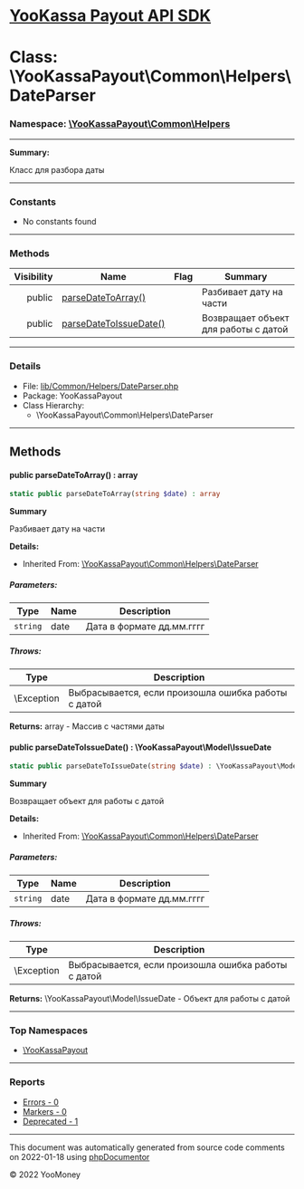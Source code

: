 # [YooKassa Payout API SDK](../home.md)

# Class: \YooKassaPayout\Common\Helpers\DateParser
### Namespace: [\YooKassaPayout\Common\Helpers](../namespaces/yookassapayout-common-helpers.md)
---
**Summary:**

Класс для разбора даты

---
### Constants
* No constants found
---
### Methods
| Visibility | Name | Flag | Summary |
| ----------:| ---- | ---- | ------- |
| public | [parseDateToArray()](../classes/YooKassaPayout-Common-Helpers-DateParser.md#method_parseDateToArray) |  | Разбивает дату на части |
| public | [parseDateToIssueDate()](../classes/YooKassaPayout-Common-Helpers-DateParser.md#method_parseDateToIssueDate) |  | Возвращает объект для работы с датой |
---
### Details
* File: [lib/Common/Helpers/DateParser.php](../../lib/Common/Helpers/DateParser.php)
* Package: YooKassaPayout
* Class Hierarchy:
  * \YooKassaPayout\Common\Helpers\DateParser

---
## Methods
<a name="method_parseDateToArray" class="anchor"></a>
#### public parseDateToArray() : array

```php
static public parseDateToArray(string $date) : array
```

**Summary**

Разбивает дату на части

**Details:**
* Inherited From: [\YooKassaPayout\Common\Helpers\DateParser](../classes/YooKassaPayout-Common-Helpers-DateParser.md)
##### Parameters:
| Type | Name | Description |
| ---- | ---- | ----------- |
| <code lang="php">string</code> | date  | Дата в формате дд.мм.гггг |
##### Throws:
| Type | Description |
| ---- | ----------- |
| \Exception | Выбрасывается, если произошла ошибка работы с датой |

**Returns:** array - Массив с частями даты


<a name="method_parseDateToIssueDate" class="anchor"></a>
#### public parseDateToIssueDate() : \YooKassaPayout\Model\IssueDate

```php
static public parseDateToIssueDate(string $date) : \YooKassaPayout\Model\IssueDate
```

**Summary**

Возвращает объект для работы с датой

**Details:**
* Inherited From: [\YooKassaPayout\Common\Helpers\DateParser](../classes/YooKassaPayout-Common-Helpers-DateParser.md)
##### Parameters:
| Type | Name | Description |
| ---- | ---- | ----------- |
| <code lang="php">string</code> | date  | Дата в формате дд.мм.гггг |
##### Throws:
| Type | Description |
| ---- | ----------- |
| \Exception | Выбрасывается, если произошла ошибка работы с датой |

**Returns:** \YooKassaPayout\Model\IssueDate - Объект для работы с датой



---

### Top Namespaces

* [\YooKassaPayout](../namespaces/yookassapayout.md)

---

### Reports
* [Errors - 0](../reports/errors.md)
* [Markers - 0](../reports/markers.md)
* [Deprecated - 1](../reports/deprecated.md)

---

This document was automatically generated from source code comments on 2022-01-18 using [phpDocumentor](http://www.phpdoc.org/)

&copy; 2022 YooMoney